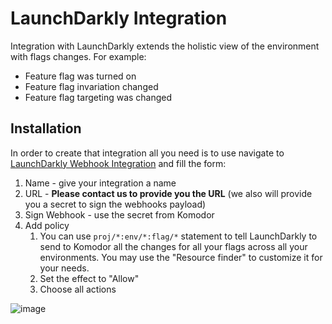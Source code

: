 # LaunchDarkly Integration

Integration with LaunchDarkly extends the holistic view of the environment with flags changes.
For example:
* Feature flag was turned on
* Feature flag invariation changed
* Feature flag targeting was changed

## Installation

In order to create that integration all you need is to use navigate to [LaunchDarkly Webhook Integration](https://app.launchdarkly.com/default/integrations/webhooks/new) and fill the form:
1. Name - give your integration a name
2. URL - __Please contact us to provide you the URL__ (we also will provide you a secret to sign the webhooks payload)
3. Sign Webhook - use the secret from Komodor
4. Add policy
   1. You can use `proj/*:env/*:flag/*` statement to tell LaunchDarkly to send to Komodor all the changes for all your flags across all your environments. You may use the "Resource finder" to customize it for your needs.
   2. Set the effect to "Allow"
   3. Choose all actions

![image](https://docs.launchdarkly.com/static/c8f2ec43853827df1983cbc739c774ac/d4377/integrations-webhooks-create.png)